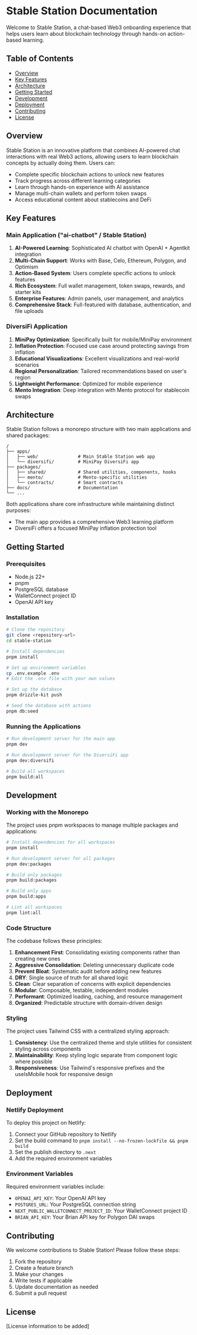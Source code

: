 # Stable Station Documentation

Welcome to Stable Station, a chat-based Web3 onboarding experience that helps users learn about blockchain technology through hands-on action-based learning.

## Table of Contents

- [Overview](#overview)
- [Key Features](#key-features)
- [Architecture](#architecture)
- [Getting Started](#getting-started)
- [Development](#development)
- [Deployment](#deployment)
- [Contributing](#contributing)
- [License](#license)

## Overview

Stable Station is an innovative platform that combines AI-powered chat interactions with real Web3 actions, allowing users to learn blockchain concepts by actually doing them. Users can:

- Complete specific blockchain actions to unlock new features
- Track progress across different learning categories
- Learn through hands-on experience with AI assistance
- Manage multi-chain wallets and perform token swaps
- Access educational content about stablecoins and DeFi

## Key Features

### Main Application ("ai-chatbot" / Stable Station)

1. **AI-Powered Learning**: Sophisticated AI chatbot with OpenAI + Agentkit integration
2. **Multi-Chain Support**: Works with Base, Celo, Ethereum, Polygon, and Optimism
3. **Action-Based System**: Users complete specific actions to unlock features
4. **Rich Ecosystem**: Full wallet management, token swaps, rewards, and starter kits
5. **Enterprise Features**: Admin panels, user management, and analytics
6. **Comprehensive Stack**: Full-featured with database, authentication, and file uploads

### DiversiFi Application

1. **MiniPay Optimization**: Specifically built for mobile/MiniPay environment
2. **Inflation Protection**: Focused use case around protecting savings from inflation
3. **Educational Visualizations**: Excellent visualizations and real-world scenarios
4. **Regional Personalization**: Tailored recommendations based on user's region
5. **Lightweight Performance**: Optimized for mobile experience
6. **Mento Integration**: Deep integration with Mento protocol for stablecoin swaps

## Architecture

Stable Station follows a monorepo structure with two main applications and shared packages:

```
/
├── apps/
│   ├── web/               # Main Stable Station web app
│   └── diversifi/         # MiniPay DiversiFi app
├── packages/
│   ├── shared/            # Shared utilities, components, hooks
│   ├── mento/             # Mento-specific utilities
│   └── contracts/         # Smart contracts
├── docs/                  # Documentation
└── ...
```

Both applications share core infrastructure while maintaining distinct purposes:
- The main app provides a comprehensive Web3 learning platform
- DiversiFi offers a focused MiniPay inflation protection tool

## Getting Started

### Prerequisites

- Node.js 22+
- pnpm
- PostgreSQL database
- WalletConnect project ID
- OpenAI API key

### Installation

```bash
# Clone the repository
git clone <repository-url>
cd stable-station

# Install dependencies
pnpm install

# Set up environment variables
cp .env.example .env
# Edit the .env file with your own values

# Set up the database
pnpm drizzle-kit push

# Seed the database with actions
pnpm db:seed
```

### Running the Applications

```bash
# Run development server for the main app
pnpm dev

# Run development server for the DiversiFi app
pnpm dev:diversifi

# Build all workspaces
pnpm build:all
```

## Development

### Working with the Monorepo

The project uses pnpm workspaces to manage multiple packages and applications:

```bash
# Install dependencies for all workspaces
pnpm install

# Run development server for all packages
pnpm dev:packages

# Build only packages
pnpm build:packages

# Build only apps
pnpm build:apps

# Lint all workspaces
pnpm lint:all
```

### Code Structure

The codebase follows these principles:

1. **Enhancement First**: Consolidating existing components rather than creating new ones
2. **Aggressive Consolidation**: Deleting unnecessary duplicate code
3. **Prevent Bloat**: Systematic audit before adding new features
4. **DRY**: Single source of truth for all shared logic
5. **Clean**: Clear separation of concerns with explicit dependencies
6. **Modular**: Composable, testable, independent modules
7. **Performant**: Optimized loading, caching, and resource management
8. **Organized**: Predictable structure with domain-driven design

### Styling

The project uses Tailwind CSS with a centralized styling approach:

1. **Consistency**: Use the centralized theme and style utilities for consistent styling across components
2. **Maintainability**: Keep styling logic separate from component logic where possible
3. **Responsiveness**: Use Tailwind's responsive prefixes and the useIsMobile hook for responsive design

## Deployment

### Netlify Deployment

To deploy this project on Netlify:

1. Connect your GitHub repository to Netlify
2. Set the build command to `pnpm install --no-frozen-lockfile && pnpm build`
3. Set the publish directory to `.next`
4. Add the required environment variables

### Environment Variables

Required environment variables include:

- `OPENAI_API_KEY`: Your OpenAI API key
- `POSTGRES_URL`: Your PostgreSQL connection string
- `NEXT_PUBLIC_WALLETCONNECT_PROJECT_ID`: Your WalletConnect project ID
- `BRIAN_API_KEY`: Your Brian API key for Polygon DAI swaps

## Contributing

We welcome contributions to Stable Station! Please follow these steps:

1. Fork the repository
2. Create a feature branch
3. Make your changes
4. Write tests if applicable
5. Update documentation as needed
6. Submit a pull request

## License

[License information to be added]